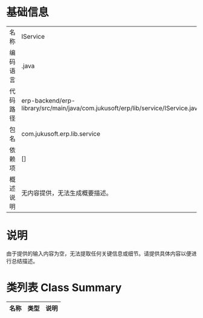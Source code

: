 # 基础信息

|      |      |
|------|------|
| 名称 | IService |
| 编码语言 | .java |
| 代码路径 | erp-backend/erp-library/src/main/java/com.jukusoft/erp/lib/service/IService.java |
| 包名 | com.jukusoft.erp.lib.service |
| 依赖项 | [] |
| 概述说明 | 无内容提供，无法生成概要描述。 |

# 说明

由于提供的输入内容为空，无法提取任何关键信息或细节。请提供具体内容以便进行总结描述。

# 类列表 Class Summary

| 名称   | 类型  | 说明 |
|-------|------|-------------|




